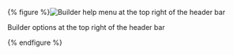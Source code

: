 {% figure %}![Builder help menu at the top right of the header bar](/assets/images/guidelines/builder/overview/OV-Builder-rhs-helpv4.png)

Builder options at the top right of the header bar

{% endfigure %}
